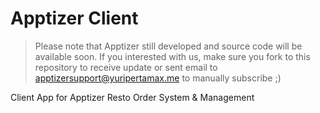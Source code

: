# Apptizer Client

> Please note that Apptizer still developed and source code will be available soon. If you interested with us, make sure you fork to this repository to receive update or sent email to apptizersupport@yuripertamax.me to manually subscribe ;)

Client App for Apptizer Resto Order System &amp; Management
